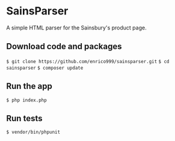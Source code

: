 # SainsParser

A simple HTML parser for the Sainsbury's product page.

## Download code and packages

`$ git clone https://github.com/enrico999/sainsparser.git`
`$ cd sainsparser`
`$ composer update`

## Run the app

`$ php index.php`

## Run tests

`$ vendor/bin/phpunit`